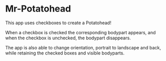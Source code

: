 # Mr-Potatohead

This app uses checkboxes to create a Potatohead! 

When a checkbox is checked the corresponding bodypart appears, and when the checkbox is unchecked, the bodypart disappears.

The app is also able to change orientation, portrait to landscape and back, while retaining the checked boxes and visible bodyparts.

